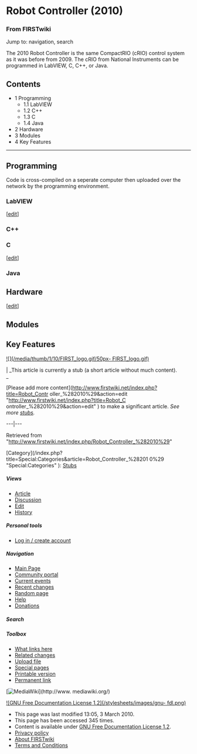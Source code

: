 # Robot Controller (2010)

### From FIRSTwiki

Jump to: navigation, search

The 2010 Robot Controller is the same CompactRIO (cRIO) control system as it
was before from 2009. The cRIO from National Instruments can be programmed in
LabVIEW, C, C++, or Java.

## Contents

  * 1 Programming
    * 1.1 LabVIEW
    * 1.2 C++
    * 1.3 C
    * 1.4 Java
  * 2 Hardware
  * 3 Modules
  * 4 Key Features  
---  
  

## Programming

Code is cross-compiled on a seperate computer then uploaded over the network
by the programming environment.


### LabVIEW

[[edit](/index.php?title=Robot_Controller_%282010%29&action=edit&section=3
"Edit section: C++" )]

### C++


### C

[[edit](/index.php?title=Robot_Controller_%282010%29&action=edit&section=5
"Edit section: Java" )]

### Java


## Hardware

[[edit](/index.php?title=Robot_Controller_%282010%29&action=edit&section=7
"Edit section: Modules" )]

## Modules


## Key Features

[![](/media/thumb/1/10/FIRST_logo.gif/50px-
FIRST_logo.gif)](/index.php/Image:FIRST_logo.gif "" )

|  _This article is currently a stub (a short article without much content).  
_

[Please add more content](http://www.firstwiki.net/index.php?title=Robot_Contr
oller_%282010%29&action=edit "http://www.firstwiki.net/index.php?title=Robot_C
ontroller_%282010%29&action=edit" ) to make a significant article. _See more
[stubs](/index.php/Special:Shortpages "Special:Shortpages" )._  
  
---|---  
  
Retrieved from
"<http://www.firstwiki.net/index.php/Robot_Controller_%282010%29>"

[Category](/index.php?title=Special:Categories&article=Robot_Controller_%28201
0%29 "Special:Categories" ): [Stubs](/index.php/Category:Stubs
"Category:Stubs" )

##### Views

  * [Article](/index.php/Robot_Controller_%282010%29)
  * [Discussion](/index.php?title=Talk:Robot_Controller_%282010%29&action=edit)
  * [Edit](/index.php?title=Robot_Controller_%282010%29&action=edit)
  * [History](/index.php?title=Robot_Controller_%282010%29&action=history)

##### Personal tools

  * [Log in / create account](/index.php?title=Special:Userlogin&returnto=Robot_Controller_\(2010\))

[](/index.php/Main_Page "Main Page" )

##### Navigation

  * [Main Page](/index.php/Main_Page)
  * [Community portal](/index.php/FIRSTwiki:Community_portal)
  * [Current events](/index.php/Current_events)
  * [Recent changes](/index.php/Special:Recentchanges)
  * [Random page](/index.php/Special:Random)
  * [Help](/index.php/FIRSTwiki:Help)
  * [Donations](/index.php/FIRSTwiki:Site_support)

##### Search



##### Toolbox

  * [What links here](/index.php/Special:Whatlinkshere/Robot_Controller_%282010%29)
  * [Related changes](/index.php/Special:Recentchangeslinked/Robot_Controller_%282010%29)
  * [Upload file](/index.php/Special:Upload)
  * [Special pages](/index.php/Special:Specialpages)
  * [Printable version](/index.php?title=Robot_Controller_%282010%29&printable=yes)
  * [Permanent link](/index.php?title=Robot_Controller_%282010%29&oldid=75213)

[![MediaWiki](/skins/common/images/poweredby_mediawiki_88x31.png)](http://www.
mediawiki.org/)

[![GNU Free Documentation License 1.2](/stylesheets/images/gnu-
fdl.png)](http://www.gnu.org/copyleft/fdl.html)

  * This page was last modified 13:05, 3 March 2010.
  * This page has been accessed 345 times.
  * Content is available under [GNU Free Documentation License 1.2](http://www.gnu.org/copyleft/fdl.html "http://www.gnu.org/copyleft/fdl.html" ).
  * [Privacy policy](/index.php/FIRSTwiki:Privacy_policy "FIRSTwiki:Privacy policy" )
  * [About FIRSTwiki](/index.php/FIRSTwiki:About "FIRSTwiki:About" )
  * [Terms and Conditions](/index.php/FIRSTwiki:Terms_and_conditions "FIRSTwiki:Terms and conditions" )

